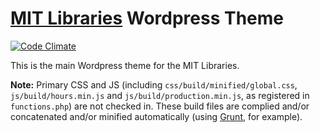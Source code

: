 [MIT Libraries](http://libraries.mit.edu) Wordpress Theme
========

[![Code Climate](https://codeclimate.com/github/MITLibraries/MITlibraries-parent/badges/gpa.svg)](https://codeclimate.com/github/MITLibraries/MITlibraries-parent)

This is the main Wordpress theme for the MIT Libraries.

__Note:__ Primary CSS and JS (including `css/build/minified/global.css`, `js/build/hours.min.js` and `js/build/production.min.js`, as registered in `functions.php`) are not checked in. These build files are complied and/or concatenated and/or minified automatically (using [Grunt](http://gruntjs.com/), for example).